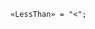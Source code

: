 <!-- This file is generated automatically by infrastructure scripts. Please don't edit by hand. -->

```{ .ebnf .slang-ebnf #LessThan }
«LessThan» = "<";
```
